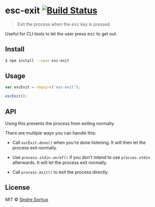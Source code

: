 # esc-exit [![Build Status](https://travis-ci.org/sindresorhus/esc-exit.svg?branch=master)](https://travis-ci.org/sindresorhus/esc-exit)

> Exit the process when the <kbd>esc</kbd> key is pressed

Useful for CLI tools to let the user press <kbd>esc</kbd> to get out.


## Install

```sh
$ npm install --save esc-exit
```


## Usage

```js
var escExit = require('esc-exit');

escExit();
```


## API

Using this prevents the process from exiting normally.

There are multiple ways you can handle this:

- Call `escExit.done()` when you're done listening. It will then let the process exit normally.

- Use `process.stdin.unref()` if you don't intend to use `procces.stdin` afterwards. It will let the process exit normally.

- Call `process.exit()` to exit the process directly.


## License

MIT © [Sindre Sorhus](http://sindresorhus.com)
